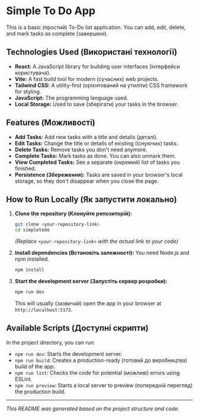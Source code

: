 # Simple To Do App

This is a basic (простий) To-Do list application. You can add, edit, delete, and mark tasks as complete (завершені).

## Technologies Used (Використані технології)

* **React:** A JavaScript library for building user interfaces (інтерфейси користувача).
* **Vite:** A fast build tool for modern (сучасних) web projects.
* **Tailwind CSS:** A utility-first (орієнтований на утиліти) CSS framework for styling.
* **JavaScript:** The programming language used.
* **Local Storage:** Used to save (зберігати) your tasks in the browser.

## Features (Можливості)

* **Add Tasks:** Add new tasks with a title and details (деталі).
* **Edit Tasks:** Change the title or details of existing (існуючих) tasks.
* **Delete Tasks:** Remove tasks you don't need anymore.
* **Complete Tasks:** Mark tasks as done. You can also unmark them.
* **View Completed Tasks:** See a separate (окремий) list of tasks you finished.
* **Persistence (Збереження):** Tasks are saved in your browser's local storage, so they don't disappear when you close the page.

## How to Run Locally (Як запустити локально)

1.  **Clone the repository (Клонуйте репозиторій):**
    ```bash
    git clone <your-repository-link>
    cd simpletodo
    ```
    *(Replace `<your-repository-link>` with the actual link to your code)*

2.  **Install dependencies (Встановіть залежності):**
    You need Node.js and npm installed.
    ```bash
    npm install
    ```

3.  **Start the development server (Запустіть сервер розробки):**
    ```bash
    npm run dev
    ```
    This will usually (зазвичай) open the app in your browser at `http://localhost:5173`.

## Available Scripts (Доступні скрипти)

In the project directory, you can run:

* `npm run dev`: Starts the development server.
* `npm run build`: Creates a production-ready (готовий до виробництва) build of the app.
* `npm run lint`: Checks the code for potential (можливі) errors using ESLint.
* `npm run preview`: Starts a local server to preview (попередній перегляд) the production build.

---

*This README was generated based on the project structure and code.*
